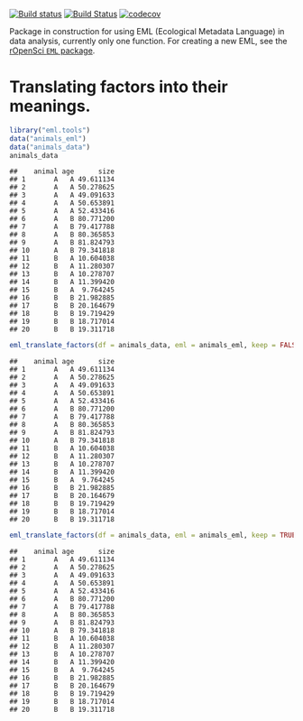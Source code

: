 
[![Build status](https://ci.appveyor.com/api/projects/status/fju06tfixss6dce8?svg=true)](https://ci.appveyor.com/project/masalmon/eml-tools) [![Build Status](https://travis-ci.org/maelle/eml.tools.svg?branch=master)](https://travis-ci.org/maelle/eml.tools) [![codecov](https://codecov.io/gh/maelle/eml.tools/branch/master/graph/badge.svg)](https://codecov.io/gh/maelle/eml.tools)

Package in construction for using EML (Ecological Metadata Language) in data analysis, currently only one function. For creating a new EML, see the [rOpenSci `EML` package](https://github.com/ropensci/EML).

Translating factors into their meanings.
========================================

``` r
library("eml.tools")
data("animals_eml")
data("animals_data")
animals_data
```

    ##    animal age      size
    ## 1       A   A 49.611134
    ## 2       A   A 50.278625
    ## 3       A   A 49.091633
    ## 4       A   A 50.653891
    ## 5       A   A 52.433416
    ## 6       A   B 80.771200
    ## 7       A   B 79.417788
    ## 8       A   B 80.365853
    ## 9       A   B 81.824793
    ## 10      A   B 79.341818
    ## 11      B   A 10.604038
    ## 12      B   A 11.280307
    ## 13      B   A 10.278707
    ## 14      B   A 11.399420
    ## 15      B   A  9.764245
    ## 16      B   B 21.982885
    ## 17      B   B 20.164679
    ## 18      B   B 19.719429
    ## 19      B   B 18.717014
    ## 20      B   B 19.311718

``` r
eml_translate_factors(df = animals_data, eml = animals_eml, keep = FALSE)
```

    ##    animal age      size
    ## 1       A   A 49.611134
    ## 2       A   A 50.278625
    ## 3       A   A 49.091633
    ## 4       A   A 50.653891
    ## 5       A   A 52.433416
    ## 6       A   B 80.771200
    ## 7       A   B 79.417788
    ## 8       A   B 80.365853
    ## 9       A   B 81.824793
    ## 10      A   B 79.341818
    ## 11      B   A 10.604038
    ## 12      B   A 11.280307
    ## 13      B   A 10.278707
    ## 14      B   A 11.399420
    ## 15      B   A  9.764245
    ## 16      B   B 21.982885
    ## 17      B   B 20.164679
    ## 18      B   B 19.719429
    ## 19      B   B 18.717014
    ## 20      B   B 19.311718

``` r
eml_translate_factors(df = animals_data, eml = animals_eml, keep = TRUE)
```

    ##    animal age      size
    ## 1       A   A 49.611134
    ## 2       A   A 50.278625
    ## 3       A   A 49.091633
    ## 4       A   A 50.653891
    ## 5       A   A 52.433416
    ## 6       A   B 80.771200
    ## 7       A   B 79.417788
    ## 8       A   B 80.365853
    ## 9       A   B 81.824793
    ## 10      A   B 79.341818
    ## 11      B   A 10.604038
    ## 12      B   A 11.280307
    ## 13      B   A 10.278707
    ## 14      B   A 11.399420
    ## 15      B   A  9.764245
    ## 16      B   B 21.982885
    ## 17      B   B 20.164679
    ## 18      B   B 19.719429
    ## 19      B   B 18.717014
    ## 20      B   B 19.311718
